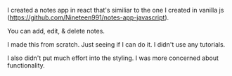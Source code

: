 I created a notes app in react that's similiar to the one I created in vanilla js (https://github.com/Nineteen991/notes-app-javascript).

You can add, edit, & delete notes.

I made this from scratch. Just seeing if I can do it. I didn't use any tutorials.

I also didn't put much effort into the styling. I was more concerned about functionality.